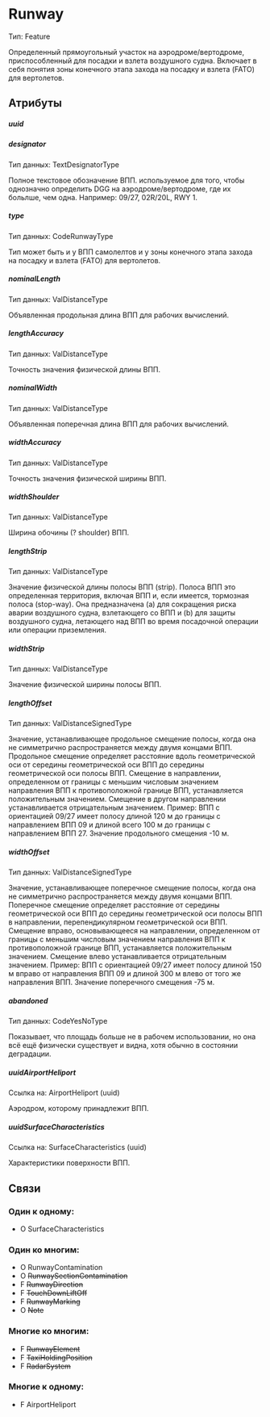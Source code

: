 Runway
===============
Тип: Feature

Определенный прямоугольный участок на аэродроме/вертодроме, приспособленный для посадки и взлета воздушного судна.
Включает в себя понятия зоны конечного этапа захода на посадку и взлета (FATO) для вертолетов.

## Атрибуты

##### uuid

##### designator
Тип данных: TextDesignatorType

Полное текстовое обозначение ВПП. используемое для того, чтобы однозначно  определить DGG на аэродроме/вертодроме, где их больлше, чем одна.
Например: 09/27, 02R/20L, RWY 1.

##### type
Тип данных: CodeRunwayType

Тип может быть и у ВПП самолелтов и у зоны конечного этапа захода на посадку и взлета (FATO) для вертолетов.

##### nominalLength
Тип данных: ValDistanceType

Объявленная продольная длина ВПП для рабочих вычислений.

##### lengthAccuracy
Тип данных: ValDistanceType

Точность значения физической длины ВПП.

##### nominalWidth
Тип данных: ValDistanceType

Объявленная поперечная длина ВПП для рабочих вычислений.

##### widthAccuracy
Тип данных: ValDistanceType

Точность значения физической ширины ВПП.

##### widthShoulder
Тип данных: ValDistanceType

Ширина обочины (? shoulder) ВПП.

##### lengthStrip
Тип данных: ValDistanceType

Значение физической длины полосы ВПП (strip). Полоса ВПП это определенная территория, включая ВПП и, если имеется, тормозная полоса (stop-way).
Она предназначена (a) для сокращения риска аварии воздушного судна, взлетающего со ВПП и (b) для защиты воздушного судна, летающего над ВПП во время посадочной операции или операции приземления.

##### widthStrip
Тип данных: ValDistanceType

Значение физической ширины полосы ВПП.

##### lengthOffset
Тип данных: ValDistanceSignedType

Значение, устанавливающее продольное смещение полосы, когда она не симметрично распространяется между двумя концами ВПП.
Продольное смещение определяет расстояние вдоль геометрической оси от середины геометрической оси ВПП до середины геометрической оси полосы ВПП. Смещение в направлении, определенном от границы с меньшим числовым значением направления ВПП к противоположной границе ВПП, устанавляется положительным значением. Смещение в другом направлении устанавливается отрицательным значением.
Пример: ВПП с ориентацией 09/27 имеет полосу длиной 120 м до границы с направлением ВПП 09 и длиной всего 100 м до границы с направлением ВПП 27. Значение продольного смещения -10 м.

##### widthOffset
Тип данных: ValDistanceSignedType

Значение, устанавливающее поперечное смещение полосы, когда она не симметрично распространяется между двумя концами ВПП.
Поперечное смещение определяет расстояние от середины геометрической оси ВПП до середины геометрической оси полосы ВПП в направлении, перепендикулярном геометрической оси ВПП. Смещение вправо, основывающееся на направлении, определенном от границы с меньшим числовым значением направления ВПП к противоположной границе ВПП, устанавляется положительным значением. Смещение влево устанавливается отрицательным значением.
Пример: ВПП с ориентацией 09/27 имеет полосу длиной 150 м вправо от направления ВПП 09 и длиной 300 м влево от того же направления ВПП. Значение поперечного смещения -75 м.

##### abandoned
Тип данных: CodeYesNoType

Показывает, что площадь больше не в рабочем использовании, но она всё ещё физически существует и видна, хотя обычно в состоянии деградации.


##### uuidAirportHeliport
Ссылка на: AirportHeliport (uuid)

Аэродром, которому принадлежит ВПП.

##### uuidSurfaceCharacteristics
Ссылка на: SurfaceCharacteristics (uuid)

Характеристики поверхности ВПП.


## Связи

### Один к одному:

- O SurfaceCharacteristics

### Один ко многим:

- O RunwayContamination
- O ~~RunwaySectionContamination~~
- F ~~RunwayDirection~~
- F ~~TouchDownLiftOff~~
- F ~~RunwayMarking~~
- O ~~Note~~

### Многие ко многим:

- F ~~RunwayElement~~
- F ~~TaxiHoldingPosition~~
- F ~~RadarSystem~~

### Многие к одному:

- F AirportHeliport

